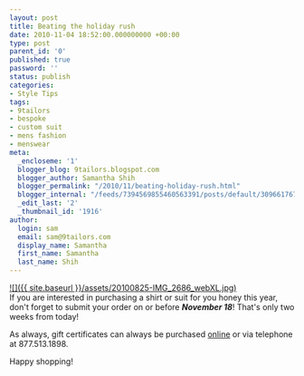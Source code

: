 ```yaml
---
layout: post
title: Beating the holiday rush
date: 2010-11-04 18:52:00.000000000 +00:00
type: post
parent_id: '0'
published: true
password: ''
status: publish
categories:
- Style Tips
tags:
- 9tailors
- bespoke
- custom suit
- mens fashion
- menswear
meta:
  _encloseme: '1'
  blogger_blog: 9tailors.blogspot.com
  blogger_author: Samantha Shih
  blogger_permalink: "/2010/11/beating-holiday-rush.html"
  blogger_internal: "/feeds/7394569855460563391/posts/default/3096617678857157752"
  _edit_last: '2'
  _thumbnail_id: '1916'
author:
  login: sam
  email: sam@9tailors.com
  display_name: Samantha
  first_name: Samantha
  last_name: Shih
---
```

[![]({{ site.baseurl }}/assets/20100825-IMG_2686_webXL.jpg)](http://1.bp.blogspot.com/_RlJ3L7W6dBw/TNMBLTeyf3I/AAAAAAAAIkg/z28hvNCHl1Q/s1600/20100825-IMG_2686_webXL.jpg)  
If you are interested in purchasing a shirt or suit for you honey this year, don't forget to submit your order on or before **_November 18_**! That's only two weeks from today!

As always, gift certificates can always be purchased [online](http://www.blogger.com/9tailors.com) or via telephone at 877.513.1898.

Happy shopping!